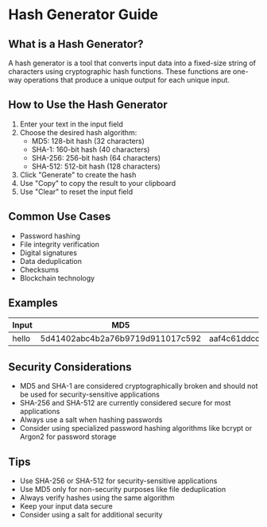 # Hash Generator Guide

## What is a Hash Generator?

A hash generator is a tool that converts input data into a fixed-size string of characters using cryptographic hash functions. These functions are one-way operations that produce a unique output for each unique input.

## How to Use the Hash Generator

1. Enter your text in the input field
2. Choose the desired hash algorithm:
   - MD5: 128-bit hash (32 characters)
   - SHA-1: 160-bit hash (40 characters)
   - SHA-256: 256-bit hash (64 characters)
   - SHA-512: 512-bit hash (128 characters)
3. Click "Generate" to create the hash
4. Use "Copy" to copy the result to your clipboard
5. Use "Clear" to reset the input field

## Common Use Cases

- Password hashing
- File integrity verification
- Digital signatures
- Data deduplication
- Checksums
- Blockchain technology

## Examples

Input | MD5 | SHA-1 | SHA-256 | SHA-512
------|-----|-------|---------|--------
hello | 5d41402abc4b2a76b9719d911017c592 | aaf4c61ddcc5e8a2dabede0f3b482cd9aea9434d | 2cf24dba5fb0a30e26e83b2ac5b9e29e1b161e5c1fa7425e73043362938b9824 | 9b71d224bd62f3785d96d46ad3ea3d73319bfbc2890caadae2dff72519673ca72323c3d99ba5c11d7c7acc6e14b8c5da0c4663475c2e5c3adef46f73bcdec043

## Security Considerations

- MD5 and SHA-1 are considered cryptographically broken and should not be used for security-sensitive applications
- SHA-256 and SHA-512 are currently considered secure for most applications
- Always use a salt when hashing passwords
- Consider using specialized password hashing algorithms like bcrypt or Argon2 for password storage

## Tips

- Use SHA-256 or SHA-512 for security-sensitive applications
- Use MD5 only for non-security purposes like file deduplication
- Always verify hashes using the same algorithm
- Keep your input data secure
- Consider using a salt for additional security 